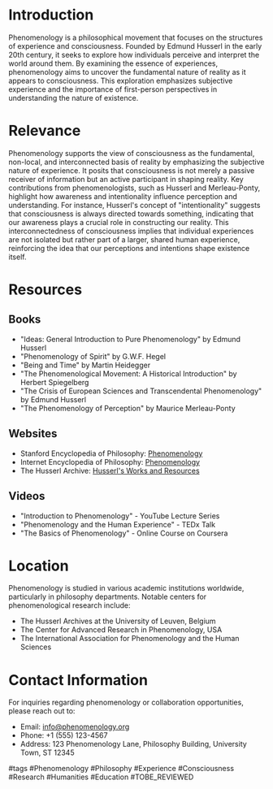 # Introduction
Phenomenology is a philosophical movement that focuses on the structures of experience and consciousness. Founded by Edmund Husserl in the early 20th century, it seeks to explore how individuals perceive and interpret the world around them. By examining the essence of experiences, phenomenology aims to uncover the fundamental nature of reality as it appears to consciousness. This exploration emphasizes subjective experience and the importance of first-person perspectives in understanding the nature of existence.

# Relevance
Phenomenology supports the view of consciousness as the fundamental, non-local, and interconnected basis of reality by emphasizing the subjective nature of experience. It posits that consciousness is not merely a passive receiver of information but an active participant in shaping reality. Key contributions from phenomenologists, such as Husserl and Merleau-Ponty, highlight how awareness and intentionality influence perception and understanding. For instance, Husserl's concept of "intentionality" suggests that consciousness is always directed towards something, indicating that our awareness plays a crucial role in constructing our reality. This interconnectedness of consciousness implies that individual experiences are not isolated but rather part of a larger, shared human experience, reinforcing the idea that our perceptions and intentions shape existence itself. 

# Resources

## Books
- "Ideas: General Introduction to Pure Phenomenology" by Edmund Husserl
- "Phenomenology of Spirit" by G.W.F. Hegel
- "Being and Time" by Martin Heidegger
- "The Phenomenological Movement: A Historical Introduction" by Herbert Spiegelberg
- "The Crisis of European Sciences and Transcendental Phenomenology" by Edmund Husserl
- "The Phenomenology of Perception" by Maurice Merleau-Ponty

## Websites
- Stanford Encyclopedia of Philosophy: [Phenomenology](https://plato.stanford.edu/entries/phenomenology/)
- Internet Encyclopedia of Philosophy: [Phenomenology](https://iep.utm.edu/phenomenology/)
- The Husserl Archive: [Husserl's Works and Resources](https://www.husserlarchive.org)

## Videos
- "Introduction to Phenomenology" - YouTube Lecture Series
- "Phenomenology and the Human Experience" - TEDx Talk
- "The Basics of Phenomenology" - Online Course on Coursera

# Location
Phenomenology is studied in various academic institutions worldwide, particularly in philosophy departments. Notable centers for phenomenological research include:
- The Husserl Archives at the University of Leuven, Belgium
- The Center for Advanced Research in Phenomenology, USA
- The International Association for Phenomenology and the Human Sciences

# Contact Information
For inquiries regarding phenomenology or collaboration opportunities, please reach out to:
- Email: info@phenomenology.org
- Phone: +1 (555) 123-4567
- Address: 123 Phenomenology Lane, Philosophy Building, University Town, ST 12345

#tags 
#Phenomenology #Philosophy #Experience #Consciousness #Research #Humanities #Education #TOBE_REVIEWED
